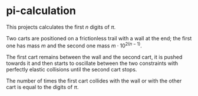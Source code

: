 # pi-calculation
This projects calculates the first $n$ digits of $\pi$.

Two carts are positioned on a frictionless trail with a wall at the end; the first one 
has mass $m$ and the second one mass $m \cdot 10^{2(n-1)}$.

The first cart remains between the wall and the second cart, it is pushed towards it and then starts
to oscillate between the two constraints with perfectly elastic collisions until the second cart stops.

The number of times the first cart collides with the wall or with the other cart is equal to the digits of $\pi$.
